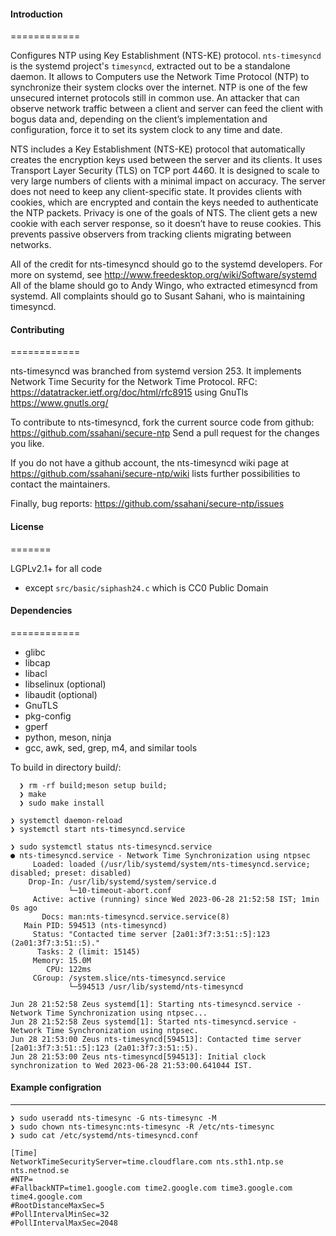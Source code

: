 #### Introduction
============

Configures NTP using Key Establishment (NTS-KE) protocol. `nts-timesyncd` is the systemd project's 
`timesyncd`, extracted out to be a standalone daemon.  It allows to Computers use the 
Network Time Protocol (NTP) to synchronize
their system clocks over the internet. NTP is one of the few unsecured internet
protocols still in common use. An attacker that can observe network traffic between
a client and server can feed the client with bogus data and, depending on the client’s
implementation and configuration, force it to set its system clock to any time and date.

NTS includes a Key Establishment (NTS-KE) protocol that automatically creates the encryption
keys used between the server and its clients. It uses Transport Layer Security (TLS) on TCP
port 4460. It is designed to scale to very large numbers of clients with a minimal impact on
accuracy. The server does not need to keep any client-specific state. It provides clients with
cookies, which are encrypted and contain the keys needed to authenticate the NTP packets.
Privacy is one of the goals of NTS. The client gets a new cookie with each server response,
so it doesn’t have to reuse cookies. This prevents passive observers from tracking clients migrating between networks.

All of the credit for nts-timesyncd should go to the systemd developers.
For more on systemd, see http://www.freedesktop.org/wiki/Software/systemd
All of the blame should go to Andy Wingo, who extracted etimesyncd
from systemd. All complaints should go to Susant Sahani, who is maintaining timesyncd.

#### Contributing
============

nts-timesyncd was branched from systemd version 253. It implements
Network Time Security for the Network Time Protocol.
RFC: https://datatracker.ietf.org/doc/html/rfc8915 using GnuTls
https://www.gnutls.org/

To contribute to nts-timesyncd, fork the current source code from github:
https://github.com/ssahani/secure-ntp
Send a pull request for the changes you like.

If you do not have a github account, the nts-timesyncd wiki page at
 https://github.com/ssahani/secure-ntp/wiki
lists further possibilities to contact the maintainers.

Finally, bug reports:
  https://github.com/ssahani/secure-ntp/issues

#### License
=======

LGPLv2.1+ for all code
  - except `src/basic/siphash24.c` which is CC0 Public Domain

#### Dependencies
============

  * glibc
  * libcap
  * libacl
  * libselinux (optional)
  * libaudit (optional)
  * GnuTLS
  * pkg-config
  * gperf
  * python, meson, ninja
  * gcc, awk, sed, grep, m4, and similar tools

To build in directory build/:
```
  ❯ rm -rf build;meson setup build;
  ❯ make
  ❯ sudo make install
```

```
❯ systemctl daemon-reload
❯ systemctl start nts-timesyncd.service
```

```
❯ sudo systemctl status nts-timesyncd.service
● nts-timesyncd.service - Network Time Synchronization using ntpsec
     Loaded: loaded (/usr/lib/systemd/system/nts-timesyncd.service; disabled; preset: disabled)
    Drop-In: /usr/lib/systemd/system/service.d
             └─10-timeout-abort.conf
     Active: active (running) since Wed 2023-06-28 21:52:58 IST; 1min 0s ago
       Docs: man:nts-timesyncd.service.service(8)
   Main PID: 594513 (nts-timesyncd)
     Status: "Contacted time server [2a01:3f7:3:51::5]:123 (2a01:3f7:3:51::5)."
      Tasks: 2 (limit: 15145)
     Memory: 15.0M
        CPU: 122ms
     CGroup: /system.slice/nts-timesyncd.service
             └─594513 /usr/lib/systemd/nts-timesyncd

Jun 28 21:52:58 Zeus systemd[1]: Starting nts-timesyncd.service - Network Time Synchronization using ntpsec...
Jun 28 21:52:58 Zeus systemd[1]: Started nts-timesyncd.service - Network Time Synchronization using ntpsec.
Jun 28 21:53:00 Zeus nts-timesyncd[594513]: Contacted time server [2a01:3f7:3:51::5]:123 (2a01:3f7:3:51::5).
Jun 28 21:53:00 Zeus nts-timesyncd[594513]: Initial clock synchronization to Wed 2023-06-28 21:53:00.641044 IST.
```


#### Example configration
------------

```
❯ sudo useradd nts-timesync -G nts-timesync -M
❯ sudo chown nts-timesync:nts-timesync -R /etc/nts-timesync
❯ sudo cat /etc/systemd/nts-timesyncd.conf

```

```
[Time]
NetworkTimeSecurityServer=time.cloudflare.com nts.sth1.ntp.se nts.netnod.se
#NTP=
#FallbackNTP=time1.google.com time2.google.com time3.google.com time4.google.com
#RootDistanceMaxSec=5
#PollIntervalMinSec=32
#PollIntervalMaxSec=2048

```
